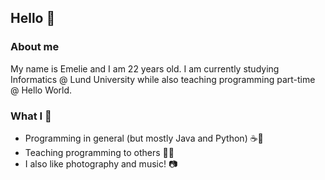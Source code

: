 ## Hello 👋 

### About me

My name is Emelie and I am 22 years old. I am currently studying Informatics @ Lund University while also teaching programming part-time @ Hello World.

### What I 💜  

- Programming in general (but mostly Java and Python) ☕️🐍
- Teaching programming to others 👩‍🏫
- I also like photography and music! 📷


<!--
**eemmeelliiee/eemmeelliiee** is a ✨ _special_ ✨ repository because its `README.md` (this file) appears on your GitHub profile.

Here are some ideas to get you started:

### I am currently working on...

- Web development
- and some other projects...

- 🔭 I’m currently working on ...
- 🌱 I’m currently learning ...
- 👯 I’m looking to collaborate on ...
- 🤔 I’m looking for help with ...
- 💬 Ask me about ...
- 📫 How to reach me: ...
- 😄 Pronouns: ...
- ⚡ Fun fact: ...
-->
